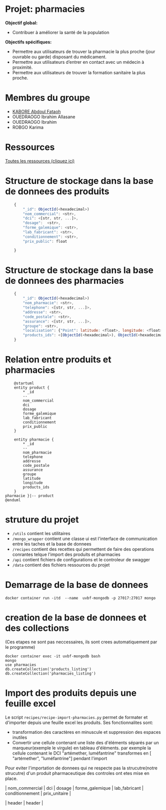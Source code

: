 # Projet: pharmacies
**Objectif global:**
- Contribuer à améliorer la santé de la population

**Objectifs spécifiques:**
- Permettre aux utilisateurs de trouver la pharmacie la plus proche (jour ouvrable ou garde) disposant du médicament.
- Permettre aux utilisateurs d’entrer en contact avec un médecin à proximité.
- Permettre aux utilisateurs de trouver la formation sanitaire la plus proche.

# Membres du groupe
- [KABORE Abdoul Fataoh](abdoulfataoh@gmail.com)
- OUEDRAOGO Ibrahim Allasane
- OUEDRAOGO Ibrahim 
- ROBGO Karima

# Ressources

[Toutes les ressources (cliquez ici) ](https://drive.google.com/drive/folders/1oyWhHtyosVzUHSvEOt_HuW_dcJ0dEvfP?usp=sharing)


# Structure de stockage dans la base de donnees des produits

```javascript
    {
        "_id": ObjectId(<hexadecimal>)
        "nom_commercial": <str>, 
        "dci": <[str, str, ...]>,
        "dosage":  <str>,
        "forme_galemique": <str>,
        "lab_fabricant": <str>,
        "conditionnement": <str>,
        "prix_public": float

    }
```

# Structure de stockage dans la base de donnees des pharmacies


```javascript
    {
        "_id": ObjectId(<hexadecimal>)
        "nom_pharmacie": <str>, 
        "telephone": <[str, str, ...]>,
        "addresse": <str>,
        "code_postale": <str>,
        "assurance": <[str, str, ...]>,
        "groupe": <str>,
        "localisation": {"Point": latitude: <float>, longitude: <float>]}
        "products_ids": <[ObjectId(<hexadecimal>), ObjectId(<hexadecimal>), ...]>,
    }
```

# Relation entre produits et pharmacies

```plantuml 
    @startuml
    entity product {
        * _id
        --
        nom_commercial
        dci
        dosage
        forme_galemique
        lab_fabricant
        conditionnement
        prix_public
    }

    entity pharmacie {
        * _id
        --
        nom_pharmacie
        telephone
        addresse
        code_postale
        assurance
        groupe
        latitude
        longitude
        products_ids
    }
pharmacie }|-- product
@enduml
```
# struture du projet
- ```/utils``` contient les utilitaires
- ```/mongo_wrapper``` contient une classe ui est l'interface de communication entre les taches et la base de donnees
- ```/recipes``` contient des recettes qui permettent de faire des operations conrantes telque l'import des produits et pharmacies
- ```/api``` contient fichiers de configurations et le controleur de swagger
- ```/data``` contient des fichiers ressources du projet




# Demarrage de la base de donnees 

```
docker container run -itd  --name  uvbf-mongodb -p 27017:27017 mongo
```

# creation de la base de donnees et des collections

(Ces etapes ne sont pas neccessaires, ils sont crees automatiquement par le programme)

```
docker container exec -it uvbf-mongodb bash
mongo
use pharmacies
db.createCollection('products_listing')
db.createCollection('pharmacies_listing')
```


# Import des produits depuis une feuille excel
Le script ```recipes/recipe-import-pharmacies.py``` permet de formater et d'importer depuis une feuille excel les produits.
Ses fonctionnalites sont:
- transformation des caractères en minuscule et suppression des espaces inutiles
- Convertir une cellule contenant une liste des d'éléments séparés par un marqueur(exemple le virgule) en tableau d'éléments. 
	par exemple la cellule contenant le DCI "artémether, luméfantrine" transformes en [ "artémether", "luméfantrine"] pendant l'import

Pour eviter l'importation de donnees qui ne respecte pas la strucutre(notre strucutre) d'un produit pharmaceutique des controles ont etes mise en place.

| nom_commercial | dci | dosage | forme_galemique | lab_fabricant | conditionnement | prix_unitaire |

| header | header |




